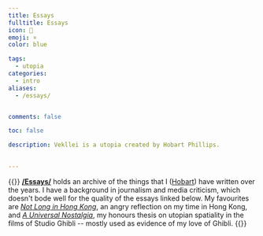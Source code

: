 ```yaml
---
title: Essays
fulltitle: Essays
icon: 📄
emoji: ¤
color: blue

tags: 
  - utopia
categories:
  - intro
aliases:
  - /essays/


comments: false

toc: false

description: Vekllei is a utopia created by Hobart Phillips.

 
---
```

{{<note panel>}}
[**/Essays/**](/essays/) holds an archive of the things that I ([Hobart](/about/)) have written over the years. I have a background in journalism and media criticism, which doesn't bode well for the quality of the essays linked below. My favourites are [*Not Long in Hong Kong*](/hong-kong/), an angry reflection on my time in Hong Kong, and [*A Universal Nostalgia*](/ghibli/), my honours thesis on utopian spatiality in the films of Studio Ghibli -- mostly used as evidence of my love of Ghibli.
{{</note>}}